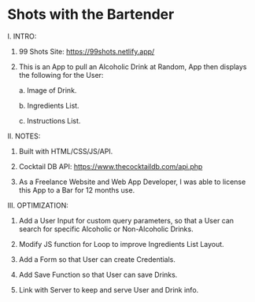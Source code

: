 # Shots with the Bartender

I. INTRO:

  1. 99 Shots Site: https://99shots.netlify.app/

  2. This is an App to pull an Alcoholic Drink at Random, App then displays the following for the User:

     a. Image of Drink.
  
     b. Ingredients List.
  
     c. Instructions List.

II. NOTES: 

  1. Built with HTML/CSS/JS/API.
  
  2. Cocktail DB API: https://www.thecocktaildb.com/api.php
  
  3. As a Freelance Website and Web App Developer, I was able to license this App to a Bar for 12 months use.

III. OPTIMIZATION: 

  1. Add a User Input for custom query parameters, so that a User can search for specific Alcoholic or Non-Alcoholic Drinks.
  
  2. Modify JS function for Loop to improve Ingredients List Layout. 
  
  3. Add a Form so that User can create Credentials.
  
  4. Add Save Function so that User can save Drinks.
  
  5. Link with Server to keep and serve User and Drink info.
